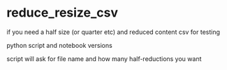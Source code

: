 # reduce_resize_csv
if you need a half size (or quarter etc) and reduced content csv for testing


python script and notebook versions

script will ask for file name and how many half-reductions you want
